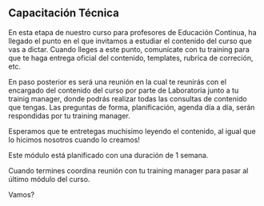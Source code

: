 
## Capacitación Técnica

En esta etapa de nuestro curso para profesores de Educación Continua, ha llegado el punto en el que invitamos a estudiar el contenido del curso que vas a dictar.
Cuando lleges a este punto, comunícate con tu training para que te haga entrega oficial del contenido, templates, rubrica de correción, etc.

En paso posterior es será una reunión en la cual te reunirás con el encargado del contenido del curso por parte de Laboratoria junto a tu trainig manager, donde podrás realizar todas las consultas de contenido que tengas.
Las preguntas de forma, planificación, agenda día a día, serán respondidas por tu training manager.

Esperamos que te entretegas muchisimo leyendo el contenido, al igual que lo hicimos nosotros cuando lo creamos!

Este módulo está planificado con una duración de 1 semana.

Cuando termines coordina reunión con tu training manager para pasar al último módulo del curso.

Vamos?
